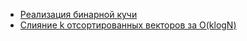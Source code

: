 * [Реализация бинарной кучи](https://github.com/VladislavHacker/Examples/blob/main/Algo1term/Heap/Heap.cpp)
* [Слияние k отсортированных векторов за O(klogN)](https://github.com/VladislavHacker/Examples/blob/main/Algo1term/Heap/mergeKVectors.cpp)
